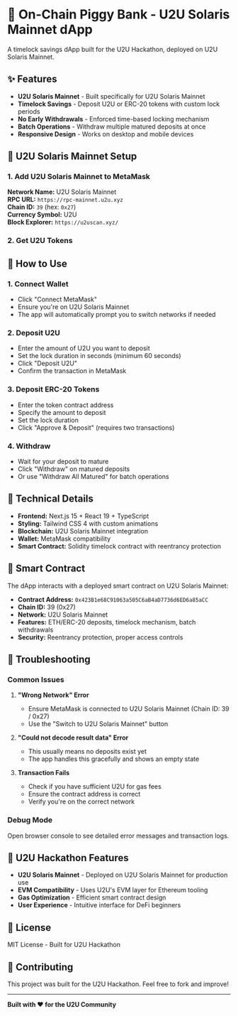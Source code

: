 # 🏦 On-Chain Piggy Bank - U2U Solaris Mainnet dApp

A timelock savings dApp built for the U2U Hackathon, deployed on U2U Solaris Mainnet.

## ✨ Features

- **U2U Solaris Mainnet** - Built specifically for U2U Solaris Mainnet
- **Timelock Savings** - Deposit U2U or ERC-20 tokens with custom lock periods
- **No Early Withdrawals** - Enforced time-based locking mechanism
- **Batch Operations** - Withdraw multiple matured deposits at once
- **Responsive Design** - Works on desktop and mobile devices

## 🔗 U2U Solaris Mainnet Setup

### 1. Add U2U Solaris Mainnet to MetaMask

**Network Name:** U2U Solaris Mainnet  
**RPC URL:** `https://rpc-mainnet.u2u.xyz`  
**Chain ID:** `39` (hex: `0x27`)   
**Currency Symbol:** U2U  
**Block Explorer:** `https://u2uscan.xyz/`

### 2. Get U2U Tokens

## 💎 How to Use

### 1. Connect Wallet
- Click "Connect MetaMask" 
- Ensure you're on U2U Solaris Mainnet
- The app will automatically prompt you to switch networks if needed

### 2. Deposit U2U
- Enter the amount of U2U you want to deposit
- Set the lock duration in seconds (minimum 60 seconds)
- Click "Deposit U2U"
- Confirm the transaction in MetaMask

### 3. Deposit ERC-20 Tokens
- Enter the token contract address
- Specify the amount to deposit
- Set the lock duration
- Click "Approve & Deposit" (requires two transactions)

### 4. Withdraw
- Wait for your deposit to mature
- Click "Withdraw" on matured deposits
- Or use "Withdraw All Matured" for batch operations

## 🔧 Technical Details

- **Frontend:** Next.js 15 + React 19 + TypeScript
- **Styling:** Tailwind CSS 4 with custom animations
- **Blockchain:** U2U Solaris Mainnet integration
- **Wallet:** MetaMask compatibility
- **Smart Contract:** Solidity timelock contract with reentrancy protection

## 📱 Smart Contract

The dApp interacts with a deployed smart contract on U2U Solaris Mainnet:

- **Contract Address:** `0x423B1e68C91063a505C6aB4aD7736d6ED6a85aCC`
- **Chain ID:** 39 (0x27)
- **Network:** U2U Solaris Mainnet
- **Features:** ETH/ERC-20 deposits, timelock mechanism, batch withdrawals
- **Security:** Reentrancy protection, proper access controls

## 🐛 Troubleshooting

### Common Issues

1. **"Wrong Network" Error**
   - Ensure MetaMask is connected to U2U Solaris Mainnet (Chain ID: 39 / 0x27)
   - Use the "Switch to U2U Solaris Mainnet" button

2. **"Could not decode result data" Error**
   - This usually means no deposits exist yet
   - The app handles this gracefully and shows an empty state

3. **Transaction Fails**
   - Check if you have sufficient U2U for gas fees
   - Ensure the contract address is correct
   - Verify you're on the correct network

### Debug Mode

Open browser console to see detailed error messages and transaction logs.

## 🎯 U2U Hackathon Features

- **U2U Solaris Mainnet** - Deployed on U2U Solaris Mainnet for production use
- **EVM Compatibility** - Uses U2U's EVM layer for Ethereum tooling
- **Gas Optimization** - Efficient smart contract design
- **User Experience** - Intuitive interface for DeFi beginners

## 📄 License

MIT License - Built for U2U Hackathon

## 🤝 Contributing

This project was built for the U2U Hackathon. Feel free to fork and improve!

---

**Built with ❤️ for the U2U Community**
